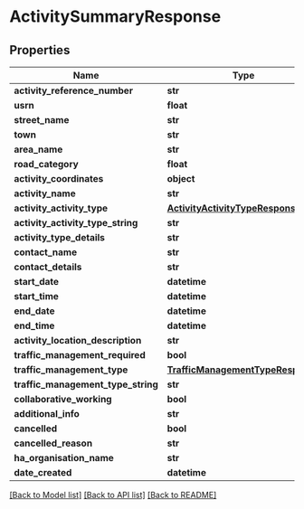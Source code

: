 # ActivitySummaryResponse

## Properties
Name | Type | Description | Notes
------------ | ------------- | ------------- | -------------
**activity_reference_number** | **str** |  | 
**usrn** | **float** |  | 
**street_name** | **str** |  | 
**town** | **str** |  | 
**area_name** | **str** |  | 
**road_category** | **float** |  | 
**activity_coordinates** | **object** |  | 
**activity_name** | **str** |  | 
**activity_activity_type** | [**ActivityActivityTypeResponse**](ActivityActivityTypeResponse.md) |  | 
**activity_activity_type_string** | **str** |  | 
**activity_type_details** | **str** |  | [optional] 
**contact_name** | **str** |  | 
**contact_details** | **str** |  | 
**start_date** | **datetime** |  | 
**start_time** | **datetime** |  | [optional] 
**end_date** | **datetime** |  | 
**end_time** | **datetime** |  | [optional] 
**activity_location_description** | **str** |  | 
**traffic_management_required** | **bool** |  | 
**traffic_management_type** | [**TrafficManagementTypeResponse**](TrafficManagementTypeResponse.md) |  | 
**traffic_management_type_string** | **str** |  | 
**collaborative_working** | **bool** |  | 
**additional_info** | **str** |  | 
**cancelled** | **bool** |  | 
**cancelled_reason** | **str** |  | [optional] 
**ha_organisation_name** | **str** |  | 
**date_created** | **datetime** |  | 

[[Back to Model list]](../README.md#documentation-for-models) [[Back to API list]](../README.md#documentation-for-api-endpoints) [[Back to README]](../README.md)

